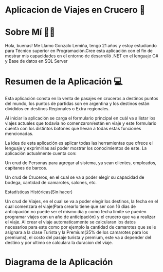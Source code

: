 # Aplicacion de Viajes en Crucero 🚢

# Sobre Mí 🙋‍♂️
Hola, buenas! Me Llamo Gonzalo Lemiña, tengo 21 años y estoy estudiando para Técnico superior en Programación.Cree esta aplicación con el fin de mostrar mis capacidades en el entorno de desarrolló .NET en el lenguaje C# y Base de datos en SQL Server
# Resumen de la Aplicación 💻
Esta aplicación consta en la venta de pasajes en cruceros a destinos puntos del mundo, los puntos de partidas son en argentina y los destinos están divididos en destinos Regionales o Extra regionales.

Al iniciar la aplicación se carga el formulario principal en cuál va a listar los viajes actuales que todavía no comenzaron/están en viaje y este formulario cuenta con los distintos botones que llevan a todas estas funciones mencionadas.

La idea de esta aplicación es aplicar todas las herramientas que ofrece el lenguaje y exprimirlas asi poder mostrar los conocimientos de este.
La aplicación actualmente cuenta con:

Un crud de Personas para agregar al sistema, ya sean clientes, empleados, capitanes de barcos.

Un crud de Cruceros, en el cual se va a poder elegir su capacidad de bodega, cantidad de camarotes, salones, etc.

Estadísticas Históricas(Sin hacer)

Un crud de Viajes, en el cual se va a poder elegir los destinos, la fecha en el cual comenzara el viaje(Para crearlo tiene que ser con 16 días de anticipación no puede ser el mismo día y como fecha limite se pueden programar viajes con un año de anticipación) y el crucero que va a realizar el viaje. Al crear el viaje automaticamente se calcularan los datos necesarios para este como por ejemplo la cantidad de camarotes que se le asignara a la clase Turista y la Premium(35% de los camarotes para los premiums), el costo del pasaje turista y premium, este va a depender del destino y por ultimo se calculara la duracion del viaje.
# Diagrama de la Aplicación

